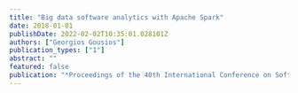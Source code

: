```yaml
---
title: "Big data software analytics with Apache Spark"
date: 2018-01-01
publishDate: 2022-02-02T10:35:01.028101Z
authors: ["Georgios Gousios"]
publication_types: ["1"]
abstract: ""
featured: false
publication: "*Proceedings of the 40th International Conference on Software Engineering: Companion Proceeedings*"
---
```


